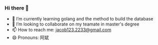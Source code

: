 ### Hi there 👋

- 🌱 I’m currently learning golang and the method to build the database
- 👯 I’m looking to collaborate on my teamate in master's degree 
- 📫 How to reach me: jacob123.2233@gmail.com
- 😄 Pronouns: 阿斌




